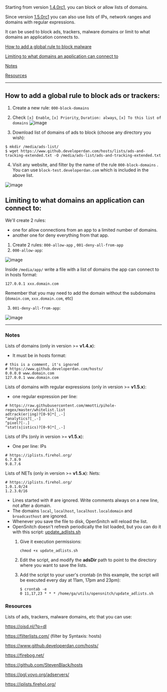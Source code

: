 Starting from version [1.4.0rc1](https://github.com/evilsocket/opensnitch/releases/tag/v1.4.0-rc.1), you can block or allow lists of domains.

Since version [1.5.0rc1](https://github.com/evilsocket/opensnitch/releases/tag/v1.5.0-rc.1) you can also use lists of IPs, network ranges and domains with regular expressions.

It can be used to block ads, trackers, malware domains or limit to what domains an application connects to.

[How to add a global rule to block malware](#how-to-add-a-global-rule-to-block-ads-or-trackers)

[Limiting to what domains an application can connect to](#limiting-to-what-domains-an-application-can-connect-to)

[Notes](#notes)

[Resources](#resources)

---

How to add a global rule to block ads or trackers:
---

1. Create a new rule: `000-block-domains`
2. Check `[x] Enable`, `[x] Priority`, `Duration: always`, `[x] To this list of domains`
![image](https://user-images.githubusercontent.com/2742953/115916860-addcf500-a475-11eb-86f4-af2c645aa2ba.png)


3. Download list of domains of ads to block (choose any directory you wish):
```
$ mkdir /media/ads-list/
$ wget https://www.github.developerdan.com/hosts/lists/ads-and-tracking-extended.txt -O /media/ads-list/ads-and-tracking-extended.txt
```

4. Visit any website, and filter by the name of the rule `000-block-domains` . You can use `block-test.developerdan.com` which is included in the above list.

![image](https://user-images.githubusercontent.com/2742953/115919049-981cff00-a478-11eb-9201-360463302399.png)



Limiting to what domains an application can connect to:
---

We'll create 2 rules: 
- one for allow connections from an app to a limited number of domains.
- another one for deny everything from that app.

1. Create 2 rules: `000-allow-app` , `001-deny-all-from-app`
2. `000-allow-app`:

![image](https://user-images.githubusercontent.com/2742953/121044328-c1d67f00-c7b5-11eb-84c6-14e3abfc94a6.png)

Inside `/media/app/` write a file with a list of domains the app can connect to in hosts format:
```
127.0.0.1 xxx.domain.com
```

Remember that you may need to add the domain without the subdomains (`domain.com`, `xxx.domain.com`, etc)

3. `001-deny-all-from-app`:

![image](https://user-images.githubusercontent.com/2742953/121048055-b9cb0f00-c7b6-11eb-9b0e-bb59091fb123.png)

---

### Notes
Lists of domains (only in version >= **v1.4.x**):
- It must be in hosts format:
```
# this is a comment, it's ignored
# https://www.github.developerdan.com/hosts/
0.0.0.0 www.domain.com
127.0.0.1 www.domain.com
```


Lists of domains with regular expressions (only in version >= **v1.5.x**):
- one regular expression per line:
```
# https://raw.githubusercontent.com/mmotti/pihole-regex/master/whitelist.list
adtrack(er|ing)?[0-9]*[_.-]
^analytics?[_.-]
^pixel?[-.]
^stat(s|istics)?[0-9]*[_.-]
```

Lists of IPs (only in version >= **v1.5.x**):
- One per line:
IPs
```
# https://iplists.firehol.org/
6.7.8.9
9.8.7.6
```

Lists of NETs (only in version >= **v1.5.x**):
Nets:
```
# https://iplists.firehol.org/
1.0.1.0/24
1.2.3.0/16
```


- Lines started with # are ignored. Write comments always on a new line, not after a domain.
- The domains `local`, `localhost`, `localhost.localdomain` and `broadcasthost` are ignored.
- Whenever you save the file to disk, OpenSnitch will reload the list.
- OpenSnitch doesn't refresh periodically the list loaded, but you can do it with this script: [update_adlists.sh](https://raw.githubusercontent.com/evilsocket/opensnitch/master/utils/scripts/ads/update_adlists.sh)
  1. Give it execution permissions:
  
     `chmod +x update_adlists.sh`
  2. Edit the script, and modify the **adsDir** path to point to the directory where you want to save the lists.
  3. Add the script to your user's crontab (in this example, the script will be executed every day at 11am, 17pm and 23pm):
     ```
     $ crontab -e
     0 11,17,23 * * * /home/ga/utils/opensnitch/update_adlists.sh
     ```

### Resources

Lists of ads, trackers, malware domains, etc that you can use:

https://oisd.nl/?p=dl

https://filterlists.com/ (filter by Syntaxis: hosts)

https://www.github.developerdan.com/hosts/

https://firebog.net/

https://github.com/StevenBlack/hosts

https://pgl.yoyo.org/adservers/

https://iplists.firehol.org/
